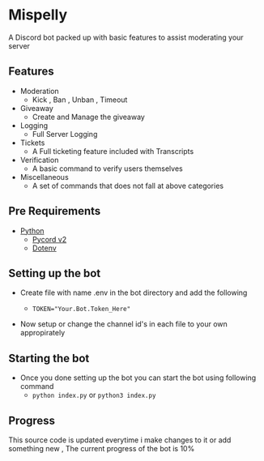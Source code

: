 Mispelly
========

A Discord bot packed up with basic features to assist moderating your server

Features 
-------
 - Moderation    
     - Kick , Ban , Unban , Timeout
 - Giveaway      
     - Create and Manage the giveaway
 - Logging       
     - Full Server Logging
 - Tickets       
     - A Full ticketing feature included with Transcripts   
 - Verification  
     - A basic command to verify users themselves
 - Miscellaneous 
     - A set of commands that does not fall at above categories
 
 Pre Requirements 
 -------
 - [Python](https://www.python.org/)
   - [Pycord v2](https://github.com/Pycord-Development/pycord)
   - [Dotenv](https://pypi.org/project/python-dotenv/)
 
 Setting up the bot
 -------
 - Create file with name .env in the bot directory and add the following 
      - `TOKEN="Your.Bot.Token_Here"`
 
 - Now setup or change the channel id's in each file to your own appropirately
 
Starting the bot
---------------- 
- Once you done setting up the bot you can start the bot using following command
   - `python index.py` or `python3 index.py`

Progress
---------------
This source code is updated everytime i make changes to it or add something new , The current progress of the bot is 10%
